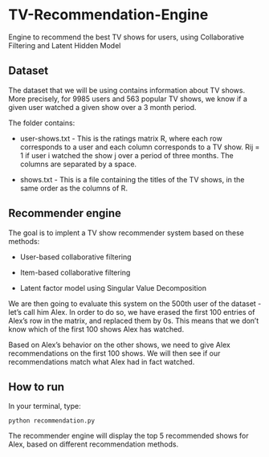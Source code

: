 # TV-Recommendation-Engine
Engine to recommend the best TV shows for users, using Collaborative Filtering and Latent Hidden Model 

## Dataset

The dataset that we will be using contains information about TV shows. More precisely, for 9985 users and 563 popular TV shows, we know if a given user watched a given show over a 3 month period.

The folder contains:

- user-shows.txt - This is the ratings matrix R, where each row corresponds to a user and each column corresponds to a TV show. Rij = 1 if user i watched the show j over a period of three months. The columns are separated by a space.

- shows.txt - This is a file containing the titles of the TV shows, in the same order as the columns of R.

## Recommender engine 

The goal is to implent a TV show recommender system based on these methods:

- User-based collaborative filtering

- Item-based collaborative filtering

- Latent factor model using Singular Value Decomposition

We are then going to evaluate this system on the 500th user of the dataset - let’s call him Alex. In order to do so, we have erased the first 100 entries of Alex’s row in the matrix, and replaced them by 0s. This means that we don’t know which of the first 100 shows Alex has watched. 

Based on Alex’s behavior on the other shows, we need to give Alex recommendations on the first 100 shows. We will then see if our recommendations match what Alex had in fact watched.

## How to run

In your terminal, type:

    python recommendation.py
  
The recommender engine will display the top 5 recommended shows for Alex, based on different recommendation methods.
  

